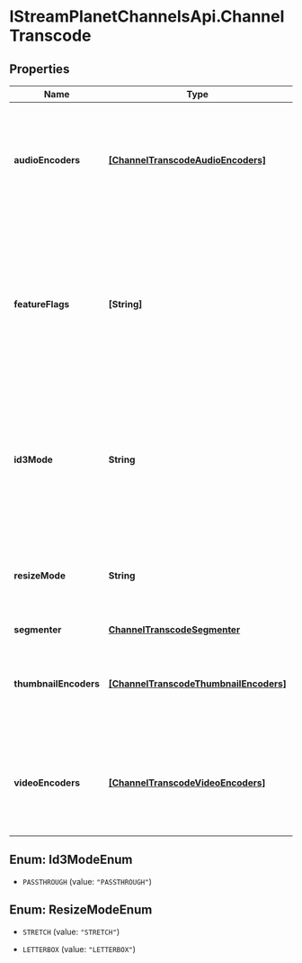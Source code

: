 # IStreamPlanetChannelsApi.ChannelTranscode

## Properties

Name | Type | Description | Notes
------------ | ------------- | ------------- | -------------
**audioEncoders** | [**[ChannelTranscodeAudioEncoders]**](ChannelTranscodeAudioEncoders.md) | Audio encoders specify audio conversion settings, e.g. channels, samples, codec, bitrate, etc. | [optional] 
**featureFlags** | **[String]** | Feature flag strings enable experimental transcode features or functionality that are not yet or never will be promoted to the channeldoc model proper. | [optional] 
**id3Mode** | **String** | Specify how to process ID3 tags from the input source. If not specified, ID3 tags in the source will be ignored. | [optional] 
**resizeMode** | **String** | Resize mode specifies how to scale a video up or down to match the output dimensions. | [optional] 
**segmenter** | [**ChannelTranscodeSegmenter**](ChannelTranscodeSegmenter.md) |  | [optional] 
**thumbnailEncoders** | [**[ChannelTranscodeThumbnailEncoders]**](ChannelTranscodeThumbnailEncoders.md) | Thumbnail encoders specify how to create image snapshots of the video stream. | [optional] 
**videoEncoders** | [**[ChannelTranscodeVideoEncoders]**](ChannelTranscodeVideoEncoders.md) | Video encoders specify video conversion settings, e.g. dimensions, codec, bitrate, etc. | [optional] 



## Enum: Id3ModeEnum


* `PASSTHROUGH` (value: `"PASSTHROUGH"`)





## Enum: ResizeModeEnum


* `STRETCH` (value: `"STRETCH"`)

* `LETTERBOX` (value: `"LETTERBOX"`)




